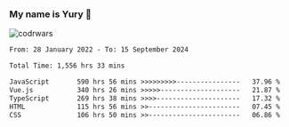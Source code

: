 ### My name is Yury 👋 
![codrwars](https://www.codewars.com/users/litury/badges/micro) 


<!--START_SECTION:waka-->

```txt
From: 28 January 2022 - To: 15 September 2024

Total Time: 1,556 hrs 33 mins

JavaScript       590 hrs 56 mins >>>>>>>>>----------------   37.96 %
Vue.js           340 hrs 26 mins >>>>>--------------------   21.87 %
TypeScript       269 hrs 38 mins >>>>---------------------   17.32 %
HTML             115 hrs 56 mins >>-----------------------   07.45 %
CSS              106 hrs 50 mins >>-----------------------   06.86 %
```

<!--END_SECTION:waka-->

